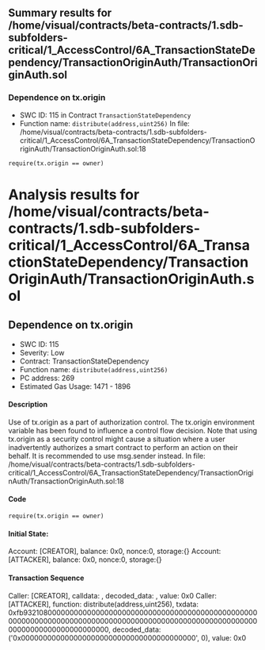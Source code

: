 ## Summary results for /home/visual/contracts/beta-contracts/1.sdb-subfolders-critical/1_AccessControl/6A_TransactionStateDependency/TransactionOriginAuth/TransactionOriginAuth.sol
### Dependence on tx.origin
- SWC ID: 115 in Contract `TransactionStateDependency`
- Function name: `distribute(address,uint256)`
In file: /home/visual/contracts/beta-contracts/1.sdb-subfolders-critical/1_AccessControl/6A_TransactionStateDependency/TransactionOriginAuth/TransactionOriginAuth.sol:18
```
require(tx.origin == owner)
```
# Analysis results for /home/visual/contracts/beta-contracts/1.sdb-subfolders-critical/1_AccessControl/6A_TransactionStateDependency/TransactionOriginAuth/TransactionOriginAuth.sol

## Dependence on tx.origin
- SWC ID: 115
- Severity: Low
- Contract: TransactionStateDependency
- Function name: `distribute(address,uint256)`
- PC address: 269
- Estimated Gas Usage: 1471 - 1896

#### Description

Use of tx.origin as a part of authorization control.
The tx.origin environment variable has been found to influence a control flow decision. Note that using tx.origin as a security control might cause a situation where a user inadvertently authorizes a smart contract to perform an action on their behalf. It is recommended to use msg.sender instead.
In file: /home/visual/contracts/beta-contracts/1.sdb-subfolders-critical/1_AccessControl/6A_TransactionStateDependency/TransactionOriginAuth/TransactionOriginAuth.sol:18

#### Code

```
require(tx.origin == owner)
```

#### Initial State:

Account: [CREATOR], balance: 0x0, nonce:0, storage:{}
Account: [ATTACKER], balance: 0x0, nonce:0, storage:{}

#### Transaction Sequence

Caller: [CREATOR], calldata: , decoded_data: , value: 0x0
Caller: [ATTACKER], function: distribute(address,uint256), txdata: 0xfb93210800000000000000000000000000000000000000000000000000000000000000000000000000000000000000000000000000000000000000000000000000000000, decoded_data: ('0x0000000000000000000000000000000000000000', 0), value: 0x0


